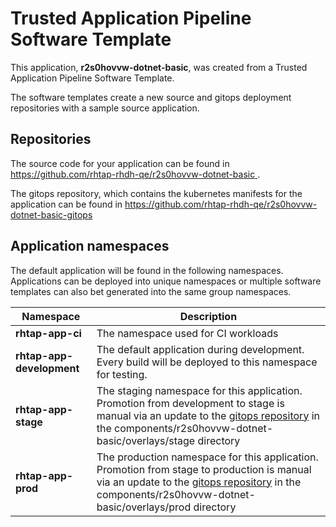 # Trusted Application Pipeline Software Template

This application, **r2s0hovvw-dotnet-basic**, was created from a Trusted Application Pipeline Software Template.

The software templates create a new source and gitops deployment repositories with a sample source application. 

## Repositories

The source code for your application can be found in [https://github.com/rhtap-rhdh-qe/r2s0hovvw-dotnet-basic ](https://github.com/rhtap-rhdh-qe/r2s0hovvw-dotnet-basic ).
 
The gitops repository, which contains the kubernetes manifests for the application can be found in 
[https://github.com/rhtap-rhdh-qe/r2s0hovvw-dotnet-basic-gitops ](https://github.com/rhtap-rhdh-qe/r2s0hovvw-dotnet-basic-gitops ) 

## Application namespaces 

The default application will be found in the following namespaces. Applications can be deployed into unique namespaces or multiple software templates can also bet generated into the same group namespaces.  

|  Namespace   |  Description   |  
| -------- | -------- |
| **rhtap-app-ci** | The namespace used for CI workloads |
| **rhtap-app-development** | The default application during development. Every build will be deployed to this namespace for testing. |
| **rhtap-app-stage** | The staging namespace for this application. Promotion from development to stage is manual via an update to the [gitops repository](https://github.com/rhtap-rhdh-qe/r2s0hovvw-dotnet-basic-gitops ) in the components/r2s0hovvw-dotnet-basic/overlays/stage directory |
| **rhtap-app-prod** | The production namespace for this application. Promotion from stage to production is manual via an update to the [gitops repository](https://github.com/rhtap-rhdh-qe/r2s0hovvw-dotnet-basic-gitops ) in the components/r2s0hovvw-dotnet-basic/overlays/prod directory |
